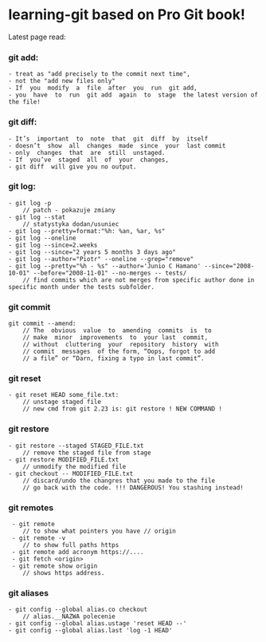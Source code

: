# learning-git based on Pro Git book!
Latest page read: 

### git add: 
    - treat as "add precisely to the commit next time",
    - not the "add new files only"
    - If  you  modify  a  file  after  you  run  git add,  
    - you  have  to  run  git add  again  to  stage  the latest version of the file!
### git diff:
    - It’s  important  to  note  that  git  diff  by  itself  
    - doesn’t  show  all  changes  made  since  your  last commit
    - only  changes  that  are  still  unstaged.  
    - If  you’ve  staged  all  of  your  changes,  
    - git diff  will give you no output.
### git log:
    - git log -p 
        // patch - pokazuje zmiany
    - git log --stat 
        // statystyka dodan/usuniec
    - git log --pretty=format:"%h: %an, %ar, %s"
    - git log --oneline 
    - git log --since=2.weeks
    - git log --since="2 years 5 months 3 days ago"
    - git log --author="Piotr" --oneline --grep="remove"
    - git log --pretty="%h - %s" --author='Junio C Hamano' --since="2008-10-01" --before="2008-11-01" --no-merges -- tests/
        // find commits which are not merges from specific author done in specific month under the tests subfolder.

### git commit 
    git commit --amend:
        // The  obvious  value  to  amending  commits  is  to  
        // make  minor  improvements  to  your last  commit,  
        // without  cluttering  your  repository  history  with  
        // commit  messages  of the form, “Oops, forgot to add
        // a file” or “Darn, fixing a typo in last commit”.

### git reset 
    - git reset HEAD some_file.txt:
        // unstage staged file
        // new cmd from git 2.23 is: git restore ! NEW COMMAND !
### git restore
    - git restore --staged STAGED_FILE.txt
        // remove the staged file from stage
    - git restore MODIFIED_FILE.txt
        // unmodify the modified file
    - git checkout -- MODIFIED_FILE.txt
        // discard/undo the changres that you made to the file
        // go back with the code. !!! DANGEROUS! You stashing instead!

### git remotes
     - git remote 
        // to show what pointers you have // origin
     - git remote -v 
        // to show full paths https
     - git remote add acronym https://....
     - git fetch <origin>
     - git remote show origin 
        // shows https address.

### git aliases
    - git config --global alias.co checkout
        // alias.__NAZWA polecenie
    - git config --global alias.ustage 'reset HEAD --'
    - git config --global alias.last 'log -1 HEAD'
